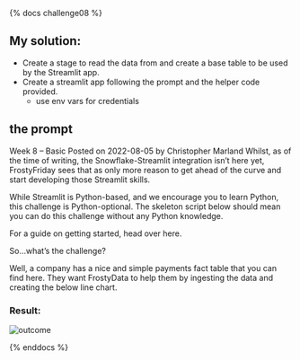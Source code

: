 {% docs challenge08 %}
## My solution:
- Create a stage to read the data from and create a base table to be used by the Streamlit app.
- Create a streamlit app following the prompt and the helper code provided.
  - use env vars for credentials

## the prompt
Week 8 – Basic
Posted on 2022-08-05 by Christopher Marland
Whilst, as of the time of writing, the Snowflake-Streamlit integration isn’t here yet, FrostyFriday sees that as only more reason to get ahead of the curve and start developing those Streamlit skills.

While Streamlit is Python-based, and we encourage you to learn Python, this challenge is Python-optional. The skeleton script below should mean you can do this challenge without any Python knowledge.

For a guide on getting started, head over here.

So…what’s the challenge?

Well, a company has a nice and simple payments fact table that you can find here. They want FrostyData to help them by ingesting the data and creating the below line chart.

### Result:

![outcome](https://frostyfriday.org/wp-content/uploads/2022/08/end_result.png)

{% enddocs %}